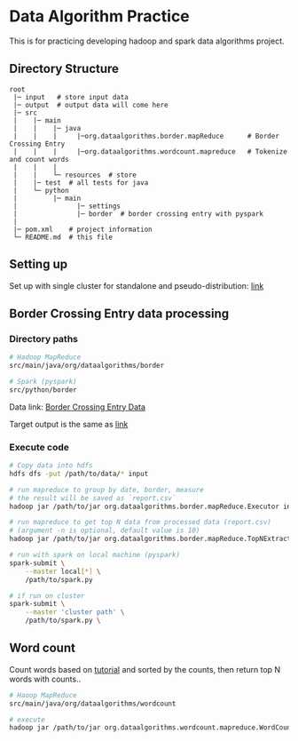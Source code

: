 # Data Algorithm Practice

This is for practicing developing hadoop and spark data algorithms project.

## Directory Structure

```$xslt
root
 |─ input   # store input data
 |─ output  # output data will come here
 |─ src
 |    |─ main
 |    |    |─ java
 |    |    |     |─org.dataalgorithms.border.mapReduce      # Border Crossing Entry
 |    |    |     |─org.dataalgorithms.wordcount.mapreduce   # Tokenize and count words
 |    |    |
 |    |    └─ resources  # store
 |    |─ test  # all tests for java
 |    └─ python
 |         |─ main
 |               |─ settings
 |               |─ border  # border crossing entry with pyspark
 |
 |─ pom.xml    # project information
 └─ README.md  # this file

```

## Setting up
Set up with single cluster for standalone and pseudo-distribution:
[link](https://hadoop.apache.org/docs/stable/hadoop-project-dist/hadoop-common/SingleCluster.html)

## Border Crossing Entry data processing

### Directory paths
```bash
# Hadoop MapReduce
src/main/java/org/dataalgorithms/border

# Spark (pyspark)
src/python/border
```

Data link: [Border Crossing Entry Data](https://data.transportation.gov/Research-and-Statistics/Border-Crossing-Entry-Data/keg4-3bc2)

Target output is the same as [link](https://github.com/riomat13/border_crossing_analysis)

### Execute code
```bash
# Copy data into hdfs
hdfs dfs -put /path/to/data/* input

# run mapreduce to group by date, border, measure
# the result will be saved as `report.csv`
hadoop jar /path/to/jar org.dataalgorithms.border.mapReduce.Executor input output

# run mapreduce to get top N data from processed data (report.csv)
# (argument -n is optional, default value is 10)
hadoop jar /path/to/jar org.dataalgorithms.border.mapReduce.TopNExtractor -i output/report.csv -o output/topN -n 10

# run with spark on local machine (pyspark)
spark-submit \
    --master local[*] \
    /path/to/spark.py

# if run on cluster
spark-submit \
    --master 'cluster path' \
    /path/to/spark.py \
```

## Word count

Count words based on [tutorial](https://hadoop.apache.org/docs/current/hadoop-mapreduce-client/hadoop-mapreduce-client-core/MapReduceTutorial.html)
and sorted by the counts, then return top N words with counts..

```bash
# Haoop MapReduce
src/main/java/org/dataalgorithms/wordcount

# execute
hadoop jar /path/to/jar org.dataalgorithms.wordcount.mapreduce.WordCounter <input> <output> [-n 10]
```
